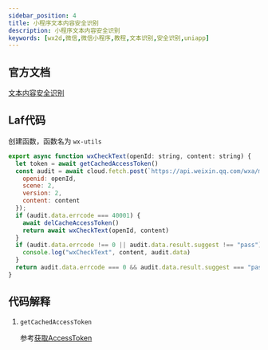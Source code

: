 ```yaml
---
sidebar_position: 4
title: 小程序文本内容安全识别
description: 小程序文本内容安全识别
keywords: [wx2d,微信,微信小程序,教程,文本识别,安全识别,uniapp]
---
```



## 官方文档

[文本内容安全识别](https://developers.weixin.qq.com/miniprogram/dev/OpenApiDoc/sec-center/sec-check/msgSecCheck.html)

## Laf代码

创建函数，函数名为 `wx-utils`

```js
export async function wxCheckText(openId: string, content: string) {
  let token = await getCachedAccessToken()
  const audit = await cloud.fetch.post(`https://api.weixin.qq.com/wxa/msg_sec_check?access_token=${token}`, {
    openid: openId,
    scene: 2,
    version: 2,
    content: content
  });
  if (audit.data.errcode === 40001) {
    await delCacheAccessToken()
    return await wxCheckText(openId, content)
  }
  if (audit.data.errcode !== 0 || audit.data.result.suggest !== "pass") {
    console.log("wxCheckText", content, audit.data)
  }
  return audit.data.errcode === 0 && audit.data.result.suggest === "pass"
}

```


## 代码解释

1. `getCachedAccessToken` 

    参考[获取AccessToken](/docs/wechat-mini-program/access-token)
 
